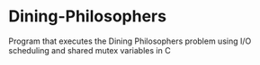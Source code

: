 # Dining-Philosophers
Program that executes the Dining Philosophers problem using I/O scheduling and shared mutex variables in C
